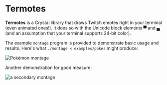 # Termotes

**Termotes** is a Crystal library that draws Twitch emotes right in your terminal (even animated ones!). It does so with the Unicode block elements ▀ and ▄ (and an assumption that your terminal supports 24-bit color).

The example `montage` program is provided to demonstrate basic usage and results. Here's what `./montage < examples/pokes` might produce:

![Pokémon montage](https://i.imgur.com/fGSU9Qg.gif)

Another demonstration for good measure:

![a secondary montage](https://i.imgur.com/CEnVol9.gif)
